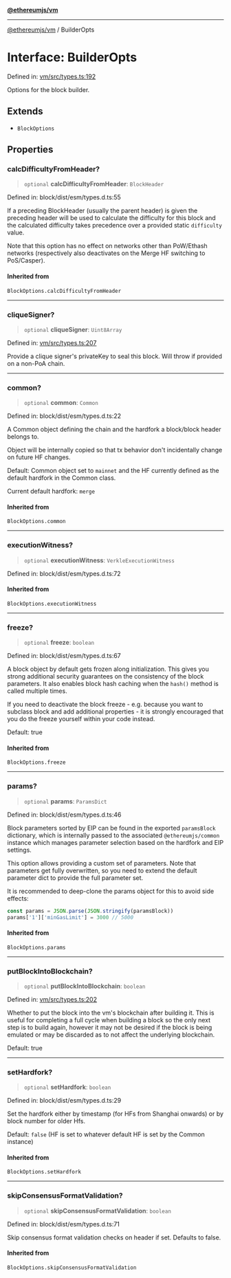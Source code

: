 [**@ethereumjs/vm**](../README.md)

***

[@ethereumjs/vm](../README.md) / BuilderOpts

# Interface: BuilderOpts

Defined in: [vm/src/types.ts:192](https://github.com/Dargon789/ethereumjs-monorepo/blob/master/packages/vm/src/types.ts#L192)

Options for the block builder.

## Extends

- `BlockOptions`

## Properties

### calcDifficultyFromHeader?

> `optional` **calcDifficultyFromHeader**: `BlockHeader`

Defined in: block/dist/esm/types.d.ts:55

If a preceding BlockHeader (usually the parent header) is given the preceding
header will be used to calculate the difficulty for this block and the calculated
difficulty takes precedence over a provided static `difficulty` value.

Note that this option has no effect on networks other than PoW/Ethash networks
(respectively also deactivates on the Merge HF switching to PoS/Casper).

#### Inherited from

`BlockOptions.calcDifficultyFromHeader`

***

### cliqueSigner?

> `optional` **cliqueSigner**: `Uint8Array`

Defined in: [vm/src/types.ts:207](https://github.com/Dargon789/ethereumjs-monorepo/blob/master/packages/vm/src/types.ts#L207)

Provide a clique signer's privateKey to seal this block.
Will throw if provided on a non-PoA chain.

***

### common?

> `optional` **common**: `Common`

Defined in: block/dist/esm/types.d.ts:22

A Common object defining the chain and the hardfork a block/block header belongs to.

Object will be internally copied so that tx behavior don't incidentally
change on future HF changes.

Default: Common object set to `mainnet` and the HF currently defined as the default
hardfork in the Common class.

Current default hardfork: `merge`

#### Inherited from

`BlockOptions.common`

***

### executionWitness?

> `optional` **executionWitness**: `VerkleExecutionWitness`

Defined in: block/dist/esm/types.d.ts:72

#### Inherited from

`BlockOptions.executionWitness`

***

### freeze?

> `optional` **freeze**: `boolean`

Defined in: block/dist/esm/types.d.ts:67

A block object by default gets frozen along initialization. This gives you
strong additional security guarantees on the consistency of the block parameters.
It also enables block hash caching when the `hash()` method is called multiple times.

If you need to deactivate the block freeze - e.g. because you want to subclass block and
add additional properties - it is strongly encouraged that you do the freeze yourself
within your code instead.

Default: true

#### Inherited from

`BlockOptions.freeze`

***

### params?

> `optional` **params**: `ParamsDict`

Defined in: block/dist/esm/types.d.ts:46

Block parameters sorted by EIP can be found in the exported `paramsBlock` dictionary,
which is internally passed to the associated `@ethereumjs/common` instance which
manages parameter selection based on the hardfork and EIP settings.

This option allows providing a custom set of parameters. Note that parameters
get fully overwritten, so you need to extend the default parameter dict
to provide the full parameter set.

It is recommended to deep-clone the params object for this to avoid side effects:

```ts
const params = JSON.parse(JSON.stringify(paramsBlock))
params['1']['minGasLimit'] = 3000 // 5000
```

#### Inherited from

`BlockOptions.params`

***

### putBlockIntoBlockchain?

> `optional` **putBlockIntoBlockchain**: `boolean`

Defined in: [vm/src/types.ts:202](https://github.com/Dargon789/ethereumjs-monorepo/blob/master/packages/vm/src/types.ts#L202)

Whether to put the block into the vm's blockchain after building it.
This is useful for completing a full cycle when building a block so
the only next step is to build again, however it may not be desired
if the block is being emulated or may be discarded as to not affect
the underlying blockchain.

Default: true

***

### setHardfork?

> `optional` **setHardfork**: `boolean`

Defined in: block/dist/esm/types.d.ts:29

Set the hardfork either by timestamp (for HFs from Shanghai onwards) or by block number
for older Hfs.

Default: `false` (HF is set to whatever default HF is set by the Common instance)

#### Inherited from

`BlockOptions.setHardfork`

***

### skipConsensusFormatValidation?

> `optional` **skipConsensusFormatValidation**: `boolean`

Defined in: block/dist/esm/types.d.ts:71

Skip consensus format validation checks on header if set. Defaults to false.

#### Inherited from

`BlockOptions.skipConsensusFormatValidation`
